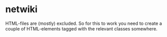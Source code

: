 # netwiki
HTML-files are (mostly) excluded. So for this to work you need to create a couple of HTML-elements tagged with the relevant classes somewhere.

